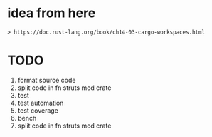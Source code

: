 # idea from here
    > https://doc.rust-lang.org/book/ch14-03-cargo-workspaces.html

# TODO
1. format source code
2. split code in fn struts mod crate 
3. test
4. test automation
3. test coverage
4. bench
5. split code in fn struts mod crate